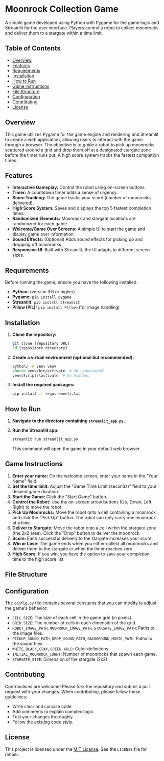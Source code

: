 # Moonrock Collection Game

A simple game developed using Python with Pygame for the game logic and Streamlit for the user interface.  Players control a robot to collect moonrocks and deliver them to a stargate within a time limit.

## Table of Contents

*   [Overview](#overview)
*   [Features](#features)
*   [Requirements](#requirements)
*   [Installation](#installation)
*   [How to Run](#how-to-run)
*   [Game Instructions](#game-instructions)
*   [File Structure](#file-structure)
*   [Configuration](#configuration)
*   [Contributing](#contributing)
*   [License](#license)

## Overview

This game utilizes Pygame for the game engine and rendering and Streamlit to create a web application, allowing users to interact with the game through a browser.  The objective is to guide a robot to pick up moonrocks scattered around a grid and drop them off at a designated stargate zone before the timer runs out.  A high score system tracks the fastest completion times.

## Features

*   **Interactive Gameplay:** Control the robot using on-screen buttons.
*   **Timer:** A countdown timer adds a sense of urgency.
*   **Score Tracking:** The game tracks your score (number of moonrocks delivered).
*   **High Score System:** Saves and displays the top 5 fastest completion times.
*   **Randomized Elements:** Moonrock and stargate locations are randomized for each game.
*   **Welcome/Game Over Screens:** A simple UI to start the game and display game over information.
*   **Sound Effects:** (Optional) Adds sound effects for picking up and dropping off moonrocks.
*   **Responsive UI**: Built with Streamlit, the UI adapts to different screen sizes.

## Requirements

Before running the game, ensure you have the following installed:

*   **Python:** (version 3.6 or higher)
*   **Pygame:** `pip install pygame`
*   **Streamlit:** `pip install streamlit`
*   **Pillow (PIL):** `pip install Pillow`  (for image handling)

## Installation

1.  **Clone the repository:**

    ```bash
    git clone [repository URL]
    cd [repository directory]
    ```

2.  **Create a virtual environment (optional but recommended):**

    ```bash
    python3 -m venv venv
    source venv/bin/activate  # On Linux/macOS
    venv\Scripts\activate  # On Windows
    ```

3.  **Install the required packages:**

    ```bash
    pip install -r requirements.txt
    ```

## How to Run

1.  **Navigate to the directory containing `streamlit_app.py`.**
2.  **Run the Streamlit app:**

    ```bash
    streamlit run streamlit_app.py
    ```

    This command will open the game in your default web browser.

## Game Instructions

1.  **Enter your name:**  On the welcome screen, enter your name in the "Your Name" field.
2.  **Set the time limit:**  Adjust the "Game Time Limit (seconds)" field to your desired game duration.
3.  **Start the Game:** Click the "Start Game" button.
4.  **Control the Robot:** Use the on-screen arrow buttons (Up, Down, Left, Right) to move the robot.
5.  **Pick Up Moonrocks:**  Move the robot onto a cell containing a moonrock and click the "Pick Up" button.  The robot can only carry one moonrock at a time.
6.  **Deliver to Stargate:** Move the robot onto a cell within the stargate zone (the 2x2 area).  Click the "Drop" button to deliver the moonrock.
7.  **Score:**  Each successful delivery to the stargate increases your score.
8.  **Win or Lose:** The game ends when you either collect all moonrocks and deliver them to the stargate or when the timer reaches zero.
9.  **High Score:** If you win, you have the option to save your completion time to the high score list.

## File Structure



## Configuration

The `config.py` file contains several constants that you can modify to adjust the game's behavior:

*   `CELL_SIZE`: The size of each cell in the game grid (in pixels).
*   `GRID_SIZE`: The number of cells in each dimension of the grid.
*   `ROBOT_IMAGE_PATH`, `MOONROCK_IMAGE_PATH`, `STARGATE_IMAGE_PATH`:  Paths to the image files.
*   `PICKUP_SOUND_PATH`, `DROP_SOUND_PATH`, `BACKGROUND_MUSIC_PATH`: Paths to the sound files.
*   `WHITE`, `BLACK`, `GRAY`, `GREEN`, `GOLD`: Color definitions.
*   `INITIAL_MOONROCK_COUNT`: Number of moonrocks that spawn each game.
*	`STARGATE_SIZE`: Dimension of the stargate (2x2)

## Contributing

Contributions are welcome! Please fork the repository and submit a pull request with your changes.  When contributing, please follow these guidelines:

*   Write clear and concise code.
*   Add comments to explain complex logic.
*   Test your changes thoroughly.
*   Follow the existing code style.

## License

This project is licensed under the [MIT License](LICENSE).  See the `LICENSE` file for details.
